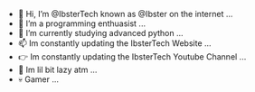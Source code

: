 - 👋 Hi, I’m @IbsterTech known as @Ibster on the internet ...
- 👀 I’m a programming enthuasist ...
- 🌱 I’m currently studying advanced python ...
- 📫 Im constantly updating the IbsterTech Website ...
- 👉 Im constantly updating the IbsterTech Youtube Channel ...
- 🫤 Im lil bit lazy atm ...
- 💀 Gamer ...

<!---
IbsterTech/IbsterTech is a ✨ special ✨ repository because its `README.md` (this file) appears on your GitHub profile.
You can click the Preview link to take a look at your changes.
--->
<!-- - 💞️ ... -->
